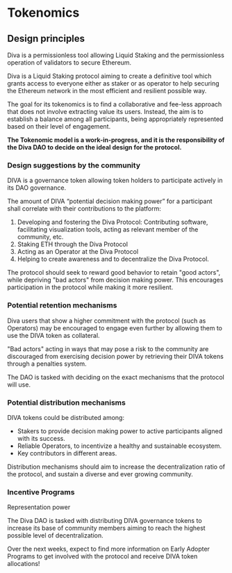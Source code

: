 # Tokenomics

## Design principles

Diva is a permissionless tool allowing Liquid Staking and the permissionless operation of validators to secure Ethereum.

Diva is a Liquid Staking protocol aiming to create a definitive tool which grants access to everyone either as staker or as operator to help securing the Ethereum network in the most efficient and resilient possible way.

The goal for its tokenomics is to find a collaborative and fee-less approach that does not involve extracting value its users. Instead, the aim is to establish a balance among all participants, being appropriately represented based on their level of engagement.

**The Tokenomic model is a work-in-progress, and it is the responsibility of the Diva DAO to decide on the ideal design for the protocol.**

### Design suggestions by the community

DIVA is a governance token allowing token holders to participate actively in its DAO governance.

The amount of DIVA “potential decision making power” for a participant shall correlate with their contributions to the platform:

1. Developing and fostering the Diva Protocol: Contributing software, facilitating visualization tools, acting as relevant member of the community, etc.
2. Staking ETH through the Diva Protocol
3. Acting as an Operator at the Diva Protocol
4. Helping to create awareness and to decentralize the Diva Protocol.

The protocol should seek to reward good behavior to retain "good actors", while depriving "bad actors" from decision making power. This encourages participation in the protocol while making it more resilient.


### Potential retention mechanisms

Diva users that show a higher commitment with the protocol (such as Operators) may be encouraged to engage even further by allowing them to use the DIVA token as collateral.

"Bad actors" acting in ways that may pose a risk to the community are discouraged from exercising decision power by retrieving their DIVA tokens through a penalties system.

The DAO is tasked with deciding on the exact mechanisms that the protocol will use.


### Potential distribution mechanisms

DIVA tokens could be distributed among:

- Stakers to provide decision making power to active participants aligned with its success.
- Reliable Operators, to incentivize a healthy and sustainable ecosystem.
- Key contributors in different areas.

Distribution mechanisms should aim to increase the decentralization ratio of the protocol, and sustain a diverse and ever growing community.

### Incentive Programs

Representation power

The Diva DAO is tasked with distributing DIVA governance tokens to increase its base of community members aiming to reach the highest possible level of decentralization.

Over the next weeks, expect to find more information on Early Adopter Programs to get involved with the protocol and receive DIVA token allocations!